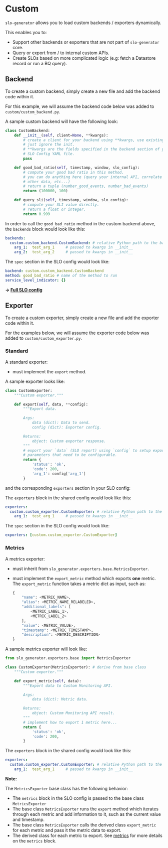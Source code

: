 # Custom

`slo-generator` allows you to load custom backends / exporters dynamically.

This enables you to:

* Support other backends or exporters that are not part of `slo-generator` core.
* Query or export from / to internal custom APIs.
* Create SLOs based on more complicated logic (e.g: fetch a Datastore record or run a BQ query).

## Backend

To create a custom backend, simply create a new file and add the backend code within it.

For this example, we will assume the backend code below was added to `custom/custom_backend.py`.

A sample custom backend will have the following look:

```py
class CustomBackend:
    def __init__(self, client=None, **kwargs):
        # create a client for your backend using **kwargs, use existing one, or
        # just ignore the init.
        # **kwargs are the fields specified in the backend section of your
        # SLO Config YAML file.
        pass

    def good_bad_ratio(self, timestamp, window, slo_config):
        # compute your good bad ratio in this method.
        # you can do anything here (query your internal API, correlate with
        # other data, etc...)
        # return a tuple (number_good_events, number_bad_events)
        return (100000, 100)

    def query_sli(self, timestamp, window, slo_config):
        # compute your SLI value directly.
        # return a float or integer.
        return 0.999
```

In order to call the `good_bad_ratio` method in the custom backend above, the `backends` block would look like this:

```yaml
backends:
  custom.custom_backend.CustomBackend: # relative Python path to the backend. Make sure  __init__.py is created in subdirectories for this to work.
    arg_1:  test_arg_1     # passed to kwargs in __init__
    arg_2:  test_arg_2     # passed to kwargs in __init__
```

The `spec` section in the SLO config would look like:

```yaml
backend: custom.custom_backend.CustomBackend
method: good_bad_ratio # name of the method to run
service_level_indicator: {}
```

**&rightarrow; [Full SLO config](../../samples/custom/slo_custom_app_availability_ratio.yaml)**

## Exporter

To create a custom exporter, simply create a new file and add the exporter code within it.

For the examples below, we will assume the exporter code below was added to `custom/custom_exporter.py`.

### Standard

A standard exporter:

* must implement the `export` method.

A sample exporter looks like:

```py
class CustomExporter:
    """Custom exporter."""

    def export(self, data, **config):
        """Export data.

        Args:
            data (dict): Data to send.
            config (dict): Exporter config.

        Returns:
            object: Custom exporter response.
        """
        # export your `data` (SLO report) using `config` to setup export
        # parameters that need to be configurable.
        return {
            'status': 'ok',
            'code': 200,
            'arg_1': config['arg_1']
        }
```

and the corresponding `exporters` section in your SLO config:

The `exporters` block in the shared config would look like this:

```yaml
exporters:
  custom.custom_exporter.CustomExporter: # relative Python path to the backend. Make sure  __init__.py is created in subdirectories for this to work.
    arg_1:  test_arg_1     # passed to kwargs in __init__
```

The `spec` section in the SLO config would look like:

```yaml
exporters: [custom.custom_exporter.CustomExporter]
```

### Metrics

A metrics exporter:

* must inherit from `slo_generator.exporters.base.MetricsExporter`.
* must implement the `export_metric` method which exports **one** metric. The `export_metric` function takes a metric dict as input, such as:

    ```py
    {
        "name": <METRIC_NAME>,
        "alias": <METRIC_NAME_RELABELED>,
        "additional_labels": [
            <METRIC_LABEL_1>,
            <METRIC_LABEL_2>
        ],
        "value": <METRIC_VALUE>,
        "timestamp": <METRIC_TIMESTAMP>,
        "description": <METRIC_DESCRIPTION>
    }
    ```

A sample metrics exporter will look like:

```py
from slo_generator.exporters.base import MetricsExporter

class CustomExporter(MetricsExporter): # derive from base class
    """Custom exporter."""

    def export_metric(self, data):
        """Export data to Custom Monitoring API.

        Args:
            data (dict): Metric data.

        Returns:
            object: Custom Monitoring API result.
        """
        # implement how to export 1 metric here...
        return {
            'status': 'ok',
            'code': 200,
        }
```

The `exporters` block in the shared config would look like this:

```yaml
exporters:
  custom.custom_exporter.CustomExporter: # relative Python path to the backend. Make sure  __init__.py is created in subdirectories for this to work.
    arg_1:  test_arg_1     # passed to kwargs in __init__
```

**Note:**

The `MetricsExporter` base class has the following behavior:

* The `metrics` block in the SLO config is passed to the base class `MetricsExporter`
* The base class `MetricsExporter` runs the `export` method which iterates through each metric and add information to it, such as the current value and timestamp.
* The base class `MetricsExporter` calls the derived class `export_metric` for each metric and pass it the metric data to export.
* The derived class for each metric to export. See [metrics](../shared/metrics.md) for more details on the `metrics` block.
